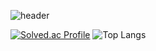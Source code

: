 ![header](https://capsule-render.vercel.app/api?type=wave&color=auto&height=300&section=header&text=Welcom!Jangwoo's%20Gitrender&fontSize=50)

[![Solved.ac Profile](http://mazassumnida.wtf/api/generate_badge?boj=8282qwe)](https://solved.ac/8282qwe)
![Top Langs](https://github-readme-stats.vercel.app/api/top-langs/?username=8282qwe&layout=compact&theme=dark)


<!--
**8282qwe/8282qwe** is a ✨ _special_ ✨ repository because its `README.md` (this file) appears on your GitHub profile.

Here are some ideas to get you started:

- 🔭 I’m currently working on ...
- 🌱 I’m currently learning ...
- 👯 I’m looking to collaborate on ...
- 🤔 I’m looking for help with ...
- 💬 Ask me about ...
- 📫 How to reach me: ...
- 😄 Pronouns: ...
- ⚡ Fun fact: ...
-->
